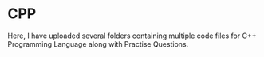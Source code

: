 # CPP
Here, I have uploaded several folders containing multiple code files for C++ Programming Language along with Practise Questions.
